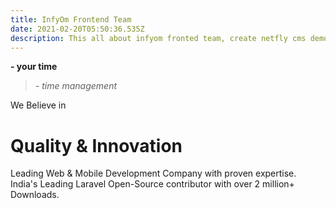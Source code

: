 ```yaml
---
title: InfyOm Frontend Team
date: 2021-02-20T05:50:36.535Z
description: This all about infyom fronted team, create netfly cms demo
---
```

**\- your time**

> *\- time management*



We Believe in

# Quality & Innovation

Leading Web & Mobile Development Company with proven expertise.\
India's Leading Laravel Open-Source contributor with over 2 million+ Downloads.

<!--EndFragment-->
